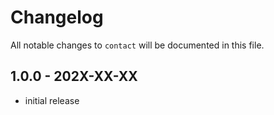 # Changelog

All notable changes to `contact` will be documented in this file.

## 1.0.0 - 202X-XX-XX

- initial release
